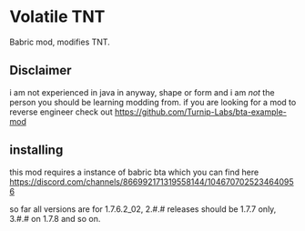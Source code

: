 # Volatile TNT

Babric mod, modifies TNT.

## Disclaimer
i am not experienced in java in anyway, shape or form and i am *not* the person you should be learning modding from. 
if you are looking for a mod to reverse engineer check out 
https://github.com/Turnip-Labs/bta-example-mod

## installing
this mod requires a instance of babric bta which you can find here 
https://discord.com/channels/866992171319558144/1046707025234640956

so far all versions are for 1.7.6.2_02, 2.#.# releases should be 1.7.7 only, 3.#.# on 1.7.8 and so on.

